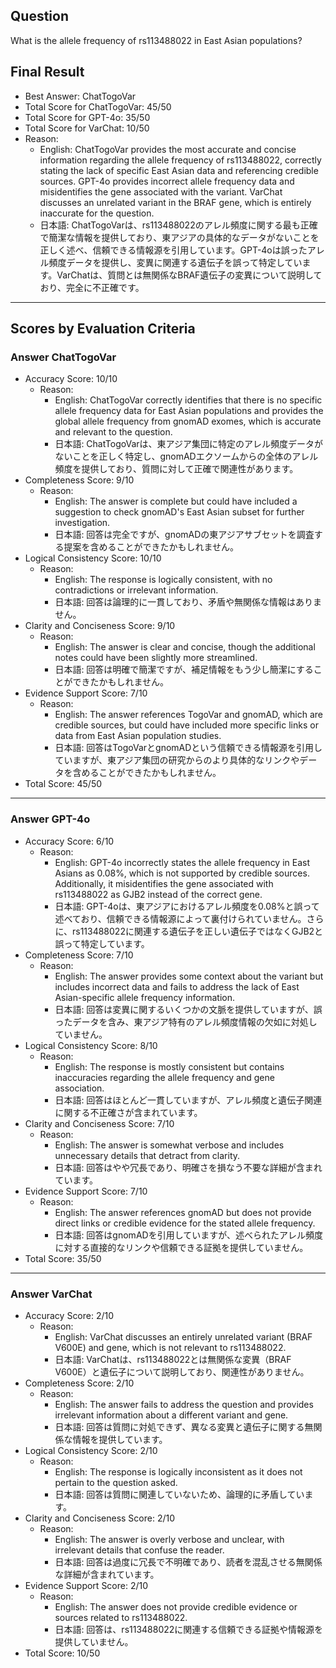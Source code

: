 ## Question

What is the allele frequency of rs113488022 in East Asian populations?

## Final Result

- Best Answer: ChatTogoVar
- Total Score for ChatTogoVar: 45/50
- Total Score for GPT-4o: 35/50
- Total Score for VarChat: 10/50
- Reason:
  - English: ChatTogoVar provides the most accurate and concise information regarding the allele frequency of rs113488022, correctly stating the lack of specific East Asian data and referencing credible sources. GPT-4o provides incorrect allele frequency data and misidentifies the gene associated with the variant. VarChat discusses an unrelated variant in the BRAF gene, which is entirely inaccurate for the question.
  - 日本語: ChatTogoVarは、rs113488022のアレル頻度に関する最も正確で簡潔な情報を提供しており、東アジアの具体的なデータがないことを正しく述べ、信頼できる情報源を引用しています。GPT-4oは誤ったアレル頻度データを提供し、変異に関連する遺伝子を誤って特定しています。VarChatは、質問とは無関係なBRAF遺伝子の変異について説明しており、完全に不正確です。

---

## Scores by Evaluation Criteria

### Answer ChatTogoVar
- Accuracy Score: 10/10
  - Reason: 
    - English: ChatTogoVar correctly identifies that there is no specific allele frequency data for East Asian populations and provides the global allele frequency from gnomAD exomes, which is accurate and relevant to the question.
    - 日本語: ChatTogoVarは、東アジア集団に特定のアレル頻度データがないことを正しく特定し、gnomADエクソームからの全体のアレル頻度を提供しており、質問に対して正確で関連性があります。
- Completeness Score: 9/10
  - Reason: 
    - English: The answer is complete but could have included a suggestion to check gnomAD's East Asian subset for further investigation.
    - 日本語: 回答は完全ですが、gnomADの東アジアサブセットを調査する提案を含めることができたかもしれません。
- Logical Consistency Score: 10/10
  - Reason: 
    - English: The response is logically consistent, with no contradictions or irrelevant information.
    - 日本語: 回答は論理的に一貫しており、矛盾や無関係な情報はありません。
- Clarity and Conciseness Score: 9/10
  - Reason: 
    - English: The answer is clear and concise, though the additional notes could have been slightly more streamlined.
    - 日本語: 回答は明確で簡潔ですが、補足情報をもう少し簡潔にすることができたかもしれません。
- Evidence Support Score: 7/10
  - Reason: 
    - English: The answer references TogoVar and gnomAD, which are credible sources, but could have included more specific links or data from East Asian population studies.
    - 日本語: 回答はTogoVarとgnomADという信頼できる情報源を引用していますが、東アジア集団の研究からのより具体的なリンクやデータを含めることができたかもしれません。
- Total Score: 45/50

---

### Answer GPT-4o
- Accuracy Score: 6/10
  - Reason: 
    - English: GPT-4o incorrectly states the allele frequency in East Asians as 0.08%, which is not supported by credible sources. Additionally, it misidentifies the gene associated with rs113488022 as GJB2 instead of the correct gene.
    - 日本語: GPT-4oは、東アジアにおけるアレル頻度を0.08%と誤って述べており、信頼できる情報源によって裏付けられていません。さらに、rs113488022に関連する遺伝子を正しい遺伝子ではなくGJB2と誤って特定しています。
- Completeness Score: 7/10
  - Reason: 
    - English: The answer provides some context about the variant but includes incorrect data and fails to address the lack of East Asian-specific allele frequency information.
    - 日本語: 回答は変異に関するいくつかの文脈を提供していますが、誤ったデータを含み、東アジア特有のアレル頻度情報の欠如に対処していません。
- Logical Consistency Score: 8/10
  - Reason: 
    - English: The response is mostly consistent but contains inaccuracies regarding the allele frequency and gene association.
    - 日本語: 回答はほとんど一貫していますが、アレル頻度と遺伝子関連に関する不正確さが含まれています。
- Clarity and Conciseness Score: 7/10
  - Reason: 
    - English: The answer is somewhat verbose and includes unnecessary details that detract from clarity.
    - 日本語: 回答はやや冗長であり、明確さを損なう不要な詳細が含まれています。
- Evidence Support Score: 7/10
  - Reason: 
    - English: The answer references gnomAD but does not provide direct links or credible evidence for the stated allele frequency.
    - 日本語: 回答はgnomADを引用していますが、述べられたアレル頻度に対する直接的なリンクや信頼できる証拠を提供していません。
- Total Score: 35/50

---

### Answer VarChat
- Accuracy Score: 2/10
  - Reason: 
    - English: VarChat discusses an entirely unrelated variant (BRAF V600E) and gene, which is not relevant to rs113488022.
    - 日本語: VarChatは、rs113488022とは無関係な変異（BRAF V600E）と遺伝子について説明しており、関連性がありません。
- Completeness Score: 2/10
  - Reason: 
    - English: The answer fails to address the question and provides irrelevant information about a different variant and gene.
    - 日本語: 回答は質問に対処できず、異なる変異と遺伝子に関する無関係な情報を提供しています。
- Logical Consistency Score: 2/10
  - Reason: 
    - English: The response is logically inconsistent as it does not pertain to the question asked.
    - 日本語: 回答は質問に関連していないため、論理的に矛盾しています。
- Clarity and Conciseness Score: 2/10
  - Reason: 
    - English: The answer is overly verbose and unclear, with irrelevant details that confuse the reader.
    - 日本語: 回答は過度に冗長で不明確であり、読者を混乱させる無関係な詳細が含まれています。
- Evidence Support Score: 2/10
  - Reason: 
    - English: The answer does not provide credible evidence or sources related to rs113488022.
    - 日本語: 回答は、rs113488022に関連する信頼できる証拠や情報源を提供していません。
- Total Score: 10/50